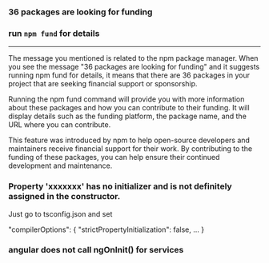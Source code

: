 ### 36 packages are looking for funding
### run `npm fund` for details
------

The message you mentioned is related to the npm package manager. When you see the message "36 packages are looking for funding" and it suggests running npm fund for details, it means that there are 36 packages in your project that are seeking financial support or sponsorship.

Running the npm fund command will provide you with more information about these packages and how you can contribute to their funding. It will display details such as the funding platform, the package name, and the URL where you can contribute.

This feature was introduced by npm to help open-source developers and maintainers receive financial support for their work. By contributing to the funding of these packages, you can help ensure their continued development and maintenance.


### Property 'xxxxxxx' has no initializer and is not definitely assigned in the constructor.

Just go to tsconfig.json and set

"compilerOptions": {
    "strictPropertyInitialization": false,
    ...
}

### angular does not call ngOnInit() for services